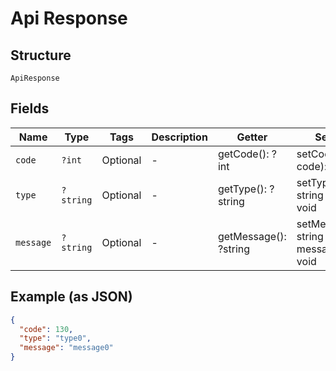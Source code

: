 
# Api Response

## Structure

`ApiResponse`

## Fields

| Name | Type | Tags | Description | Getter | Setter |
|  --- | --- | --- | --- | --- | --- |
| `code` | `?int` | Optional | - | getCode(): ?int | setCode(?int code): void |
| `type` | `?string` | Optional | - | getType(): ?string | setType(?string type): void |
| `message` | `?string` | Optional | - | getMessage(): ?string | setMessage(?string message): void |

## Example (as JSON)

```json
{
  "code": 130,
  "type": "type0",
  "message": "message0"
}
```

